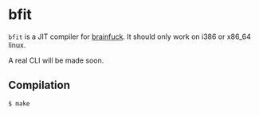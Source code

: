 # bfit

`bfit` is a JIT compiler for [brainfuck](http://en.wikipedia.org/wiki/Brainfuck). It should only work on i386 or x86_64 linux.

A real CLI will be made soon.

## Compilation

```
$ make
```

